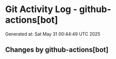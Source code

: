 # Git Activity Log - github-actions[bot]
Generated at: Sat May 31 00:44:49 UTC 2025
## Changes by github-actions[bot]
```diff
```
